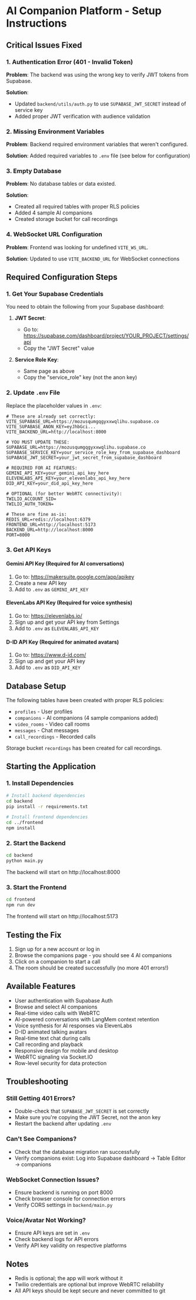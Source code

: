 # AI Companion Platform - Setup Instructions

## Critical Issues Fixed

### 1. Authentication Error (401 - Invalid Token)
**Problem**: The backend was using the wrong key to verify JWT tokens from Supabase.

**Solution**:
- Updated `backend/utils/auth.py` to use `SUPABASE_JWT_SECRET` instead of service key
- Added proper JWT verification with audience validation

### 2. Missing Environment Variables
**Problem**: Backend required environment variables that weren't configured.

**Solution**: Added required variables to `.env` file (see below for configuration)

### 3. Empty Database
**Problem**: No database tables or data existed.

**Solution**:
- Created all required tables with proper RLS policies
- Added 4 sample AI companions
- Created storage bucket for call recordings

### 4. WebSocket URL Configuration
**Problem**: Frontend was looking for undefined `VITE_WS_URL`.

**Solution**: Updated to use `VITE_BACKEND_URL` for WebSocket connections

## Required Configuration Steps

### 1. Get Your Supabase Credentials

You need to obtain the following from your Supabase dashboard:

1. **JWT Secret**:
   - Go to: https://supabase.com/dashboard/project/YOUR_PROJECT/settings/api
   - Copy the "JWT Secret" value

2. **Service Role Key**:
   - Same page as above
   - Copy the "service_role" key (not the anon key)

### 2. Update `.env` File

Replace the placeholder values in `.env`:

```env
# These are already set correctly:
VITE_SUPABASE_URL=https://mozusqumgqgyxxwqlihu.supabase.co
VITE_SUPABASE_ANON_KEY=eyJhbGci...
VITE_BACKEND_URL=http://localhost:8000

# YOU MUST UPDATE THESE:
SUPABASE_URL=https://mozusqumgqgyxxwqlihu.supabase.co
SUPABASE_SERVICE_KEY=your_service_role_key_from_supabase_dashboard
SUPABASE_JWT_SECRET=your_jwt_secret_from_supabase_dashboard

# REQUIRED FOR AI FEATURES:
GEMINI_API_KEY=your_gemini_api_key_here
ELEVENLABS_API_KEY=your_elevenlabs_api_key_here
DID_API_KEY=your_did_api_key_here

# OPTIONAL (for better WebRTC connectivity):
TWILIO_ACCOUNT_SID=
TWILIO_AUTH_TOKEN=

# These are fine as-is:
REDIS_URL=redis://localhost:6379
FRONTEND_URL=http://localhost:5173
BACKEND_URL=http://localhost:8000
PORT=8000
```

### 3. Get API Keys

#### Gemini API Key (Required for AI conversations)
1. Go to: https://makersuite.google.com/app/apikey
2. Create a new API key
3. Add to `.env` as `GEMINI_API_KEY`

#### ElevenLabs API Key (Required for voice synthesis)
1. Go to: https://elevenlabs.io/
2. Sign up and get your API key from Settings
3. Add to `.env` as `ELEVENLABS_API_KEY`

#### D-ID API Key (Required for animated avatars)
1. Go to: https://www.d-id.com/
2. Sign up and get your API key
3. Add to `.env` as `DID_API_KEY`

## Database Setup

The following tables have been created with proper RLS policies:

- `profiles` - User profiles
- `companions` - AI companions (4 sample companions added)
- `video_rooms` - Video call rooms
- `messages` - Chat messages
- `call_recordings` - Recorded calls

Storage bucket `recordings` has been created for call recordings.

## Starting the Application

### 1. Install Dependencies

```bash
# Install backend dependencies
cd backend
pip install -r requirements.txt

# Install frontend dependencies
cd ../frontend
npm install
```

### 2. Start the Backend

```bash
cd backend
python main.py
```

The backend will start on http://localhost:8000

### 3. Start the Frontend

```bash
cd frontend
npm run dev
```

The frontend will start on http://localhost:5173

## Testing the Fix

1. Sign up for a new account or log in
2. Browse the companions page - you should see 4 AI companions
3. Click on a companion to start a call
4. The room should be created successfully (no more 401 errors!)

## Available Features

- User authentication with Supabase Auth
- Browse and select AI companions
- Real-time video calls with WebRTC
- AI-powered conversations with LangMem context retention
- Voice synthesis for AI responses via ElevenLabs
- D-ID animated talking avatars
- Real-time text chat during calls
- Call recording and playback
- Responsive design for mobile and desktop
- WebRTC signaling via Socket.IO
- Row-level security for data protection

## Troubleshooting

### Still Getting 401 Errors?
- Double-check that `SUPABASE_JWT_SECRET` is set correctly
- Make sure you're copying the JWT Secret, not the anon key
- Restart the backend after updating `.env`

### Can't See Companions?
- Check that the database migration ran successfully
- Verify companions exist: Log into Supabase dashboard → Table Editor → companions

### WebSocket Connection Issues?
- Ensure backend is running on port 8000
- Check browser console for connection errors
- Verify CORS settings in `backend/main.py`

### Voice/Avatar Not Working?
- Ensure API keys are set in `.env`
- Check backend logs for API errors
- Verify API key validity on respective platforms

## Notes

- Redis is optional; the app will work without it
- Twilio credentials are optional but improve WebRTC reliability
- All API keys should be kept secure and never committed to git
